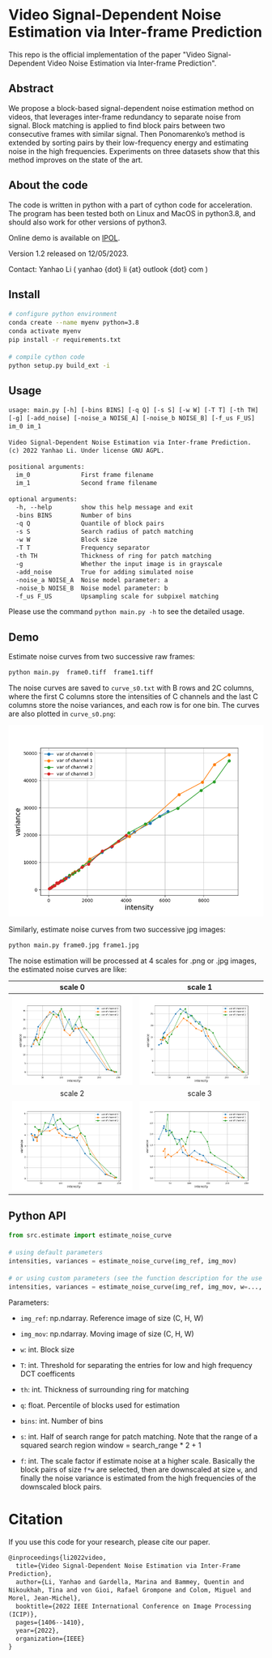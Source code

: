 # Video Signal-Dependent Noise Estimation via Inter-frame Prediction

This repo is the official implementation of
the paper
"Video Signal-Dependent Video Noise Estimation via Inter-frame Prediction". 

## Abstract

We propose a block-based signal-dependent noise estimation method on videos, that leverages inter-frame redundancy to separate noise from signal. Block matching is applied to find block pairs between two consecutive frames with similar signal. Then Ponomarenko’s method is extended by sorting pairs by their low-frequency energy and estimating noise in the high frequencies. Experiments on three datasets show that this method improves on the state of the art.


## About the code

The code is written in python with a part of cython code for acceleration.
The program has been tested both on Linux and MacOS in python3.8, and should also work for other versions of python3.


Online demo is available on [IPOL](https://ipolcore.ipol.im/demo/clientApp/demo.html?id=77777000249).

Version 1.2 released on 12/05/2023.

Contact: Yanhao Li ( yanhao {dot} li {at} outlook {dot} com )


## Install


``` bash
# configure python environment
conda create --name myenv python=3.8
conda activate myenv
pip install -r requirements.txt

# compile cython code
python setup.py build_ext -i
```

## Usage

```
usage: main.py [-h] [-bins BINS] [-q Q] [-s S] [-w W] [-T T] [-th TH] [-g] [-add_noise] [-noise_a NOISE_A] [-noise_b NOISE_B] [-f_us F_US] im_0 im_1

Video Signal-Dependent Noise Estimation via Inter-frame Prediction. (c) 2022 Yanhao Li. Under license GNU AGPL.

positional arguments:
  im_0              First frame filename
  im_1              Second frame filename

optional arguments:
  -h, --help        show this help message and exit
  -bins BINS        Number of bins
  -q Q              Quantile of block pairs
  -s S              Search radius of patch matching
  -w W              Block size
  -T T              Frequency separator
  -th TH            Thickness of ring for patch matching
  -g                Whether the input image is in grayscale
  -add_noise        True for adding simulated noise
  -noise_a NOISE_A  Noise model parameter: a
  -noise_b NOISE_B  Noise model parameter: b
  -f_us F_US        Upsampling scale for subpixel matching
```

Please use the command `python main.py -h` to see the detailed usage.

## Demo

Estimate noise curves from two successive raw frames:

``` bash
python main.py  frame0.tiff  frame1.tiff
```
The noise curves are saved to `curve_s0.txt` with B rows and 2C columns, where the first C columns store the intensities of C channels and the last C columns store the noise variances, and each row is for one bin. The curves are also plotted in `curve_s0.png`:

<img src="readme_img/curve_s0_raw.png" alt="alt text" width="600"/>

Similarly, estimate noise curves from two successive jpg images:

``` bash
python main.py frame0.jpg frame1.jpg 
```

The noise estimation will be processed at 4 scales for .png or .jpg images, the estimated noise curves are like:

| scale 0 | scale 1 |   
|:--------------:|:-----------:|
| <img src="readme_img/curve_s0.png" alt="alt text" width="300"/> |  <img src="readme_img/curve_s1.png" alt="alt text" width="300"/> | 
| scale 2 | scale 3 |
| <img src="readme_img/curve_s2.png" alt="alt text" width="300"/> | <img src="readme_img/curve_s3.png" alt="alt text" width="300"/> |



## Python API

``` python
from src.estimate import estimate_noise_curve

# using default parameters
intensities, variances = estimate_noise_curve(img_ref, img_mov)

# or using custom parameters (see the function description for the use of parameters)
intensities, variances = estimate_noise_curve(img_ref, img_mov, w=..., T=..., th=..., q=..., bins=..., s=..., f=...)

```

Parameters:

- `img_ref`: np.ndarray. Reference image of size (C, H, W)
  
- `img_mov`: np.ndarray. Moving image of size (C, H, W)
    
- `w`: int. Block size
    
- `T`: int. Threshold for separating the entries for low and high frequency DCT coefficents

- `th`: int. Thickness of surrounding ring for matching

- `q`: float. Percentile of blocks used for estimation

- `bins`: int. Number of bins

- `s`: int. Half of search range for patch matching. 
  Note that the range of a squared search region window = search_range * 2 + 1

- `f`: int. The scale factor if estimate noise at a higher scale. Basically the block pairs of size `f*w` are selected, then are downscaled at size `w`, and finally the noise variance is estimated from the high frequencies of the downscaled block pairs.


# Citation
If you use this code for your research, please cite our paper.
```
@inproceedings{li2022video,
  title={Video Signal-Dependent Noise Estimation via Inter-Frame Prediction},
  author={Li, Yanhao and Gardella, Marina and Bammey, Quentin and Nikoukhah, Tina and von Gioi, Rafael Grompone and Colom, Miguel and Morel, Jean-Michel},
  booktitle={2022 IEEE International Conference on Image Processing (ICIP)},
  pages={1406--1410},
  year={2022},
  organization={IEEE}
}
```
